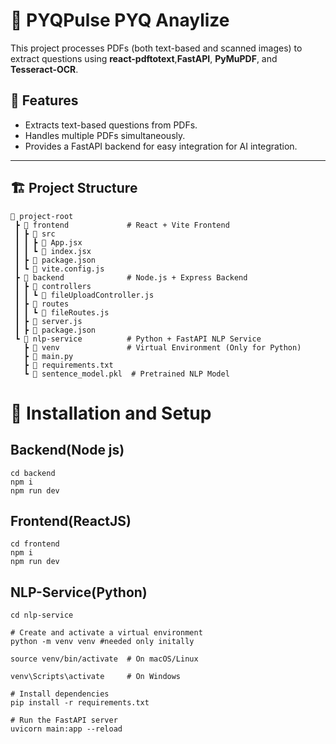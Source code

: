 # 📝 PYQPulse PYQ Anaylize

This project processes PDFs (both text-based and scanned images) to extract questions using 
**react-pdftotext**,**FastAPI**, **PyMuPDF**, and **Tesseract-OCR**.

## 🚀 Features
- Extracts text-based questions from PDFs.
- Handles multiple PDFs simultaneously.
- Provides a FastAPI backend for easy integration  for AI integration.

---

## 🏗️ Project Structure
```
📁 project-root
 ┣ 📁 frontend             # React + Vite Frontend
 ┃ ┣ 📁 src
 ┃ ┃ ┣ 📜 App.jsx
 ┃ ┃ ┗ 📜 index.jsx
 ┃ ┣ 📜 package.json
 ┃ ┗ 📜 vite.config.js
 ┣ 📁 backend              # Node.js + Express Backend
 ┃ ┣ 📁 controllers
 ┃ ┃ ┗ 📜 fileUploadController.js   
 ┃ ┣ 📁 routes
 ┃ ┃ ┗ 📜 fileRoutes.js
 ┃ ┣ 📜 server.js
 ┃ ┣ 📜 package.json
 ┗ 📁 nlp-service          # Python + FastAPI NLP Service
   ┣ 📁 venv               # Virtual Environment (Only for Python)
   ┣ 📜 main.py
   ┣ 📜 requirements.txt
   ┗ 📜 sentence_model.pkl  # Pretrained NLP Model  
```

# 📝 Installation and Setup

## Backend(Node js)

```
cd backend
npm i
npm run dev
```

## Frontend(ReactJS)

```
cd frontend
npm i 
npm run dev
```



## NLP-Service(Python)
```
cd nlp-service

# Create and activate a virtual environment
python -m venv venv #needed only initally

source venv/bin/activate  # On macOS/Linux

venv\Scripts\activate     # On Windows  

# Install dependencies 
pip install -r requirements.txt

# Run the FastAPI server
uvicorn main:app --reload

```
